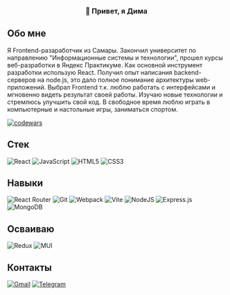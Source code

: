 <h3 align="center">
👋 Привет, я Дима 
</h3>

## Обо мне
Я Frontend-разаработчик из Самары. Закончил университет по направлению "Информационные системы и технологии", прошел курсы веб-разработки в Яндекс Практикуме. Как основной инструмент разработки использую React. Получил опыт написания backend-серверов на node.js, это дало полное понимание архитектуры web-приложений. Выбрал Frontend т.к. люблю работать с интерфейсами и мгновенно видеть результат своей работы. Изучаю новые технологии и стремлюсь улучшить свой код. В свободное время люблю играть в компьютерные и настольные игры, заниматься спортом.

[![codewars](https://www.codewars.com/users/trallik74/badges/micro)](https://www.codewars.com/users/trallik74)
## Стек
![React](https://img.shields.io/badge/react-%2320232a.svg?style=for-the-badge&logo=react&logoColor=%2361DAFB)
![JavaScript](https://img.shields.io/badge/javascript-%23323330.svg?style=for-the-badge&logo=javascript&logoColor=%23F7DF1E)
![HTML5](https://img.shields.io/badge/html5-%23E34F26.svg?style=for-the-badge&logo=html5&logoColor=white)
![CSS3](https://img.shields.io/badge/css3-%231572B6.svg?style=for-the-badge&logo=css3&logoColor=white)
## Навыки 
![React Router](https://img.shields.io/badge/React_Router-CA4245?style=for-the-badge&logo=react-router&logoColor=white)
![Git](https://img.shields.io/badge/git-%23F05033.svg?style=for-the-badge&logo=git&logoColor=white)
![Webpack](https://img.shields.io/badge/webpack-%238DD6F9.svg?style=for-the-badge&logo=webpack&logoColor=black)
![Vite](https://img.shields.io/badge/vite-%23646CFF.svg?style=for-the-badge&logo=vite&logoColor=white)
![NodeJS](https://img.shields.io/badge/node.js-6DA55F?style=for-the-badge&logo=node.js&logoColor=white)
![Express.js](https://img.shields.io/badge/express.js-%23404d59.svg?style=for-the-badge&logo=express&logoColor=%2361DAFB)
![MongoDB](https://img.shields.io/badge/MongoDB-%234ea94b.svg?style=for-the-badge&logo=mongodb&logoColor=white)
## Осваиваю 
![Redux](https://img.shields.io/badge/redux-%23593d88.svg?style=for-the-badge&logo=redux&logoColor=white)
![MUI](https://img.shields.io/badge/MUI-%230081CB.svg?style=for-the-badge&logo=mui&logoColor=white)
## Контакты
[![Gmail](https://img.shields.io/badge/Gmail-D14836?style=for-the-badge&logo=gmail&logoColor=white)](mailto:kovalev.dmitry.employment@gmail.com)
[![Telegram](https://img.shields.io/badge/Telegram-2CA5E0?style=for-the-badge&logo=telegram&logoColor=white)](https://t.me/trallik74)


